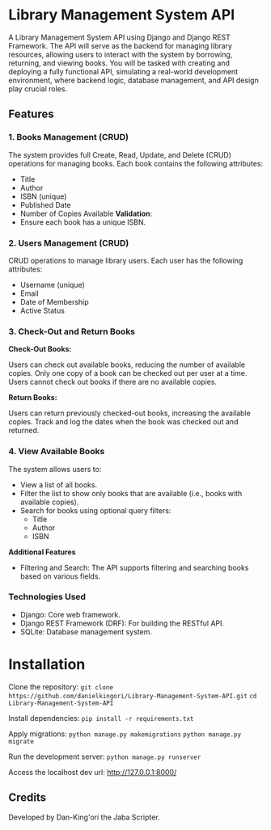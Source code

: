 # Library Management System API


A Library Management System API using Django and Django REST Framework. The API will serve as the backend for managing library resources, allowing users to interact with the system by borrowing, returning, and viewing books. You will be tasked with creating and deploying a fully functional API, simulating a real-world development environment, where backend logic, database management, and API design play crucial roles.

## Features 
### 1. Books Management (CRUD)
The system provides full Create, Read, Update, and Delete (CRUD) operations for managing books. Each book contains the following attributes:
- Title
- Author
- ISBN (unique)
- Published Date
- Number of Copies Available
**Validation**:
- Ensure each book has a unique ISBN.

### 2. Users Management (CRUD)
CRUD operations to manage library users. Each user has the following attributes:
- Username (unique)
- Email
- Date of Membership
- Active Status

### 3. Check-Out and Return Books
**Check-Out Books:**

Users can check out available books, reducing the number of available copies. Only one copy of a book can be checked out per user at a time. Users cannot check out books if there are no available copies.

**Return Books:**

Users can return previously checked-out books, increasing the available copies.
Track and log the dates when the book was checked out and returned.

### 4. View Available Books
The system allows users to:
- View a list of all books.
- Filter the list to show only books that are available (i.e., books with available copies).
- Search for books using optional query filters:
    - Title
    - Author
    - ISBN

**Additional Features**
- Filtering and Search: The API supports filtering and searching books based on various fields.

### Technologies Used
- Django: Core web framework.
- Django REST Framework (DRF): For building the RESTful API.
- SQLite: Database management system.

# Installation
Clone the repository:
`git clone https://github.com/danielkingori/Library-Management-System-API.git`
`cd Library-Management-System-API`

Install dependencies:
`pip install -r requirements.txt`

Apply migrations:
`python manage.py makemigrations`
`python manage.py migrate`

Run the development server:
`python manage.py runserver`

Access the localhost dev url:
http://127.0.0.1:8000/

## Credits
Developed by Dan-King'ori the Jaba Scripter.